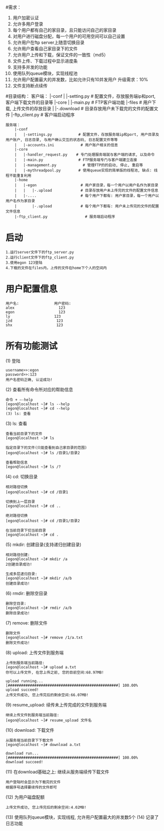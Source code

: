 #需求：
1. 用户加密认证
2. 允许多用户登录
3. 每个用户都有自己的家目录，且只能访问自己的家目录
4. 对用户进行磁盘分配，每一个用户的可用空间可以自己设置
5. 允许用户在ftp server上随意切换目录
6. 允许用户查看自己家目录下的文件
7. 允许用户上传和下载，保证文件的一致性（md5）
8. 文件上传、下载过程中显示进度条
9. 支持多并发的功能
10. 使用队列queue模块，实现线程池
11. 允许用户配置最大的并发数，比如允许只有10并发用户
升级需求：10%
1. 文件支持断点续传

#目录结构：
    客户端：
        |-conf
        |   |-setting.py        # 配置文件，存放服务端ip和port, 客户端下载文件的目录等
        |-core
        |   |-main.py            # FTP客户端功能
        |-files                    # 用户下载, 上传文件的存放目录
        |   |-.download             # 目录存放用户未下载完的文件的配置文件
        |-ftp_client.py             # 客户端启动程序
        
    服务端：
        |-conf
        |   |-settings.py            # 配置文件，存放服务端ip和port, 用户目录及用户账户, 日志目录, 与用户确认交互的状态码, 日志配置文件等等
        |   |-accounts.ini            # 用户账户相关的信息
        |-core
        |   |-handler_request.py    # 专门处理服务端就与客户端的请求, 以及命令
        |   |-main.py                # FTP服务端专门与客户端建立连接
        |   |-management.py            # 管理FTP的的启动, 停止, 重启等
        |   |-mythreadpool.py        # 使用queue实现的简单版的线程池, 缺点: 线程不能重复利用
        |-home    
        |   |-egon                    # 用户家目录，每一个用户以用户名作为家目录
        |   |   |-.upload             # 目录存放用户未上传完的文件的配置文件信息
        |   |-....                    # 每个用户下都有: 用户家目录，每一个用户以用户名作为家目录
        |       |-.upload             # 每个用户下都有: 用户未上传完的文件的配置文件信息
        |-ftp_client.py                 # 服务端启动程序

# 启动
    1.运行server文件下的ftp_server.py
    2.运行client文件下的ftp_client.py
    3.使用egon 123登陆
    4.下载的文件在files内，上传的文件在home下个人的空间内

# 用户配置信息
    用户名:                用户密码:
    alex                    123
    egon                    123
    ly                    123
    jzd                    123
    shx                    123

# 所有功能测试
(1) 登陆

    username>>:egon
    password>>:123
    用户名密码正确, 认证成功!
(2) 查看所有命令所对应的帮助信息

    命令 + –-help
    [egon@localhost ~]# ls --help
    [egon@localhost ~]# cd --help
    (3) ls: 查看
(3) ls: 查看

    查看当前目录下的文件
    [egon@localhost ~]# ls
    
    指定目录下的文件(只能查看到自己家目录的范围)
    [egon@localhost ~]# ls /目录1/目录2
    
    查看帮助信息
    [egon@localhost ~]# ls /?
(4) cd: 切换目录

    相对路径切换
    [egon@localhost ~]# cd /目录1
    
    切换到上一层目录
    [egon@localhost ~]# cd ..
    
    绝对路径切换
    [egon@localhost ~]# cd /目录1/目录2
    
    在当前目录下切当前目录
    [egon@localhost ~]# cd .
(5) mkdir: 创建目录(支持递归创建目录)

    相对路径创建:
    [egon@localhost ~]# mkdir /a
    2创建目录成功!
    
    生成多层递归目录:
    [egon@localhost ~]# mkdir /a/b
    创建目录成功!
(6) rmdir: 删除空目录
    
    删除空目录:
    [egon@localhost ~]# rmdir /a/b
    删除目录成功!
(7) remove: 删除文件
    
    删除文件
    [egon@localhost ~]# remove /1/a.txt
    删除文件成功!
(8) upload: 上传文件到服务端
    
    上传到服务端当前路径:
    [egon@localhost ~]# upload a.txt
    你可以上传文件, 在您上传之前, 您的目前空间:68.97MB!
    
    upload running...
    [##################################################] 100.00%
    upload succeed!
    上传文件成功, 您上传完后的剩余空间:66.07MB!
(9) resume_upload: 续传未上传完成的文件到服务端
    
    继续上传文件到服务端当前路径:
    [egon@localhost ~]# resume_upload 文件名
(10) download: 下载文件

    从服务端当前目录下下载文件
    [egon@localhost ~]# download a.txt

    download run...
    [##################################################] 100.00%
    download succeed!
(11) 在download基础之上: 继续从服务端续传下载文件

    用户登陆时会显示为下载完的文件
    根据序号选择要续传的文件即可
(12) 为用户磁盘配额

    上传文件成功, 您上传完后的剩余空间:4.02MB!
(13) 使用队列queue模块，实现线程, 允许用户配置最大的并发数5个
(14) 记录了日志功能
